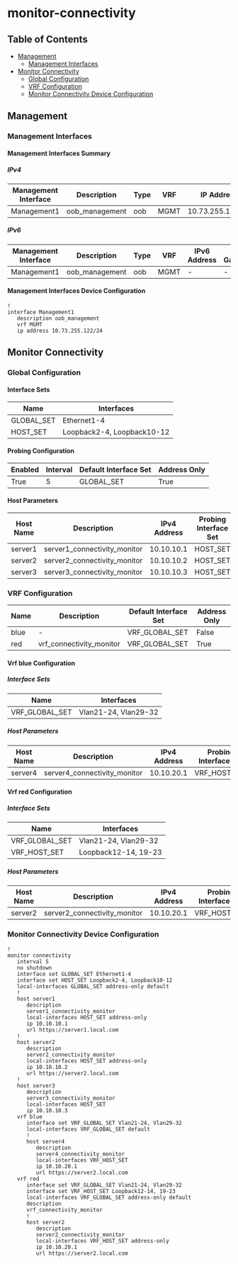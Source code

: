 # monitor-connectivity

## Table of Contents

- [Management](#management)
  - [Management Interfaces](#management-interfaces)
- [Monitor Connectivity](#monitor-connectivity-1)
  - [Global Configuration](#global-configuration)
  - [VRF Configuration](#vrf-configuration)
  - [Monitor Connectivity Device Configuration](#monitor-connectivity-device-configuration)

## Management

### Management Interfaces

#### Management Interfaces Summary

##### IPv4

| Management Interface | Description | Type | VRF | IP Address | Gateway |
| -------------------- | ----------- | ---- | --- | ---------- | ------- |
| Management1 | oob_management | oob | MGMT | 10.73.255.122/24 | 10.73.255.2 |

##### IPv6

| Management Interface | Description | Type | VRF | IPv6 Address | IPv6 Gateway |
| -------------------- | ----------- | ---- | --- | ------------ | ------------ |
| Management1 | oob_management | oob | MGMT | - | - |

#### Management Interfaces Device Configuration

```eos
!
interface Management1
   description oob_management
   vrf MGMT
   ip address 10.73.255.122/24
```

## Monitor Connectivity

### Global Configuration

#### Interface Sets

| Name | Interfaces |
| ---- | ---------- |
| GLOBAL_SET | Ethernet1-4 |
| HOST_SET | Loopback2-4, Loopback10-12 |

#### Probing Configuration

| Enabled | Interval | Default Interface Set | Address Only |
| ------- | -------- | --------------------- | ------------ |
| True | 5 | GLOBAL_SET | True |

#### Host Parameters

| Host Name | Description | IPv4 Address | Probing Interface Set | Address Only | URL |
| --------- | ----------- | ------------ | --------------------- | ------------ | --- |
| server1 | server1_connectivity_monitor | 10.10.10.1 | HOST_SET | True | https://server1.local.com |
| server2 | server2_connectivity_monitor | 10.10.10.2 | HOST_SET | True | https://server2.local.com |
| server3 | server3_connectivity_monitor | 10.10.10.3 | HOST_SET | False | - |

### VRF Configuration

| Name | Description | Default Interface Set | Address Only |
| ---- | ----------- | --------------------- | ------------ |
| blue | - | VRF_GLOBAL_SET | False |
| red | vrf_connectivity_monitor | VRF_GLOBAL_SET | True |

#### Vrf blue Configuration

##### Interface Sets

| Name | Interfaces |
| ---- | ---------- |
| VRF_GLOBAL_SET | Vlan21-24, Vlan29-32 |

##### Host Parameters

| Host Name | Description | IPv4 Address | Probing Interface Set | Address Only | URL |
| --------- | ----------- | ------------ | --------------------- | ------------ | --- |
| server4 | server4_connectivity_monitor | 10.10.20.1 | VRF_HOST_SET | False | https://server2.local.com |

#### Vrf red Configuration

##### Interface Sets

| Name | Interfaces |
| ---- | ---------- |
| VRF_GLOBAL_SET | Vlan21-24, Vlan29-32 |
| VRF_HOST_SET | Loopback12-14, 19-23 |

##### Host Parameters

| Host Name | Description | IPv4 Address | Probing Interface Set | Address Only | URL |
| --------- | ----------- | ------------ | --------------------- | ------------ | --- |
| server2 | server2_connectivity_monitor | 10.10.20.1 | VRF_HOST_SET | True | https://server2.local.com |

### Monitor Connectivity Device Configuration

```eos
!
monitor connectivity
   interval 5
   no shutdown
   interface set GLOBAL_SET Ethernet1-4
   interface set HOST_SET Loopback2-4, Loopback10-12
   local-interfaces GLOBAL_SET address-only default
   !
   host server1
      description
      server1_connectivity_monitor
      local-interfaces HOST_SET address-only
      ip 10.10.10.1
      url https://server1.local.com
   !
   host server2
      description
      server2_connectivity_monitor
      local-interfaces HOST_SET address-only
      ip 10.10.10.2
      url https://server2.local.com
   !
   host server3
      description
      server3_connectivity_monitor
      local-interfaces HOST_SET
      ip 10.10.10.3
   vrf blue
      interface set VRF_GLOBAL_SET Vlan21-24, Vlan29-32
      local-interfaces VRF_GLOBAL_SET default
      !
      host server4
         description
         server4_connectivity_monitor
         local-interfaces VRF_HOST_SET
         ip 10.10.20.1
         url https://server2.local.com
   vrf red
      interface set VRF_GLOBAL_SET Vlan21-24, Vlan29-32
      interface set VRF_HOST_SET Loopback12-14, 19-23
      local-interfaces VRF_GLOBAL_SET address-only default
      description
      vrf_connectivity_monitor
      !
      host server2
         description
         server2_connectivity_monitor
         local-interfaces VRF_HOST_SET address-only
         ip 10.10.20.1
         url https://server2.local.com
```
